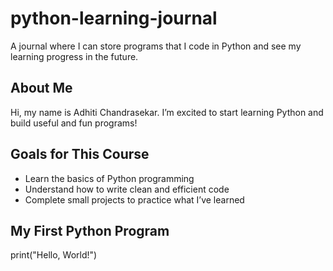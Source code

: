 # python-learning-journal
A journal where I can store programs that I code in Python and see my learning progress in the future.


## About Me
Hi, my name is Adhiti Chandrasekar. I’m excited to start learning Python and build useful and fun programs!

## Goals for This Course
- Learn the basics of Python programming
- Understand how to write clean and efficient code
- Complete small projects to practice what I’ve learned

## My First Python Program
print("Hello, World!")
